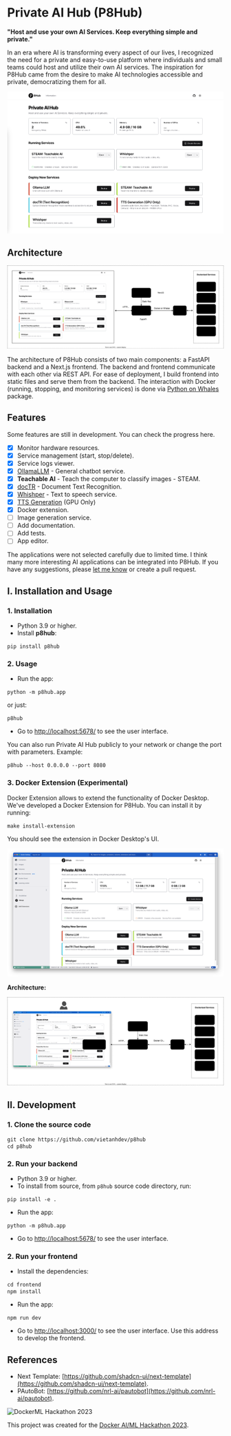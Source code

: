 # Private AI Hub (P8Hub)

**"Host and use your own AI Services. Keep everything simple and private."**

In an era where AI is transforming every aspect of our lives, I recognized the need for a private and easy-to-use platform where individuals and small teams could host and utilize their own AI services. The inspiration for P8Hub came from the desire to make AI technologies accessible and private, democratizing them for all.

![P8Hub](https://raw.githubusercontent.com/vietanhdev/vietanhdev/main/p8hub/screenshot.png)

## Architecture

![Architecture](https://raw.githubusercontent.com/vietanhdev/vietanhdev/main/p8hub/p8hub-architecture.svg)

The architecture of P8Hub consists of two main components: a FastAPI backend and a Next.js frontend. The backend and frontend communicate with each other via REST API. For ease of deployment, I build frontend into static files and serve them from the backend. The interaction with Docker (running, stopping, and monitoring services) is done via [Python on Whales](https://pypi.org/project/python-on-whales/) package.

## Features

Some features are still in development. You can check the progress here.

- [x] Monitor hardware resources.
- [x] Service management (start, stop/delete).
- [x] Service logs viewer.
- [x] [OllamaLLM](https://github.com/ollama-webui/ollama-webui) - General chatbot service.
- [x] **Teachable AI** - Teach the computer to classify images - STEAM.
- [x] [docTR](https://github.com/mindee/doctr) - Document Text Recognition.
- [x] [Whishper](https://github.com/pluja/whishper/) - Text to speech service.
- [x] [TTS Generation](https://github.com/rsxdalv/tts-generation-webui) (GPU Only)
- [x] Docker extension.
- [ ] Image generation service.
- [ ] Add documentation.
- [ ] Add tests.
- [ ] App editor.

The applications were not selected carefully due to limited time. I think many more interesting AI applications can be integrated into P8Hub. If you have any suggestions, please [let me know](https://github.com/vietanhdev/p8hub/pulls) or create a pull request.

## I. Installation and Usage

### 1. Installation

- Python 3.9 or higher.
- Install **p8hub**:

```shell
pip install p8hub
```

### 2. Usage

- Run the app:

```shell
python -m p8hub.app
```

or just:

```shell
p8hub
```

- Go to <http://localhost:5678/> to see the user interface.

You can also run Private AI Hub publicly to your network or change the port with parameters. Example:

```shell
p8hub --host 0.0.0.0 --port 8080
```

### 3. Docker Extension (Experimental)

Docker Extension allows to extend the functionality of Docker Desktop. We've developed a Docker Extension for P8Hub. You can install it by running:

```shell
make install-extension
```

You should see the extension in Docker Desktop's UI.

![P8Hub Docker Extension](https://raw.githubusercontent.com/vietanhdev/vietanhdev/main/p8hub/p8hub-docker-extension-screenshot.png)

**Architecture:**

![P8Hub Docker Extension Architecture](https://raw.githubusercontent.com/vietanhdev/vietanhdev/main/p8hub/p8hub-docker-extension.svg)


## II. Development

### 1. Clone the source code

```shell
git clone https://github.com/vietanhdev/p8hub
cd p8hub
```

### 2. Run your backend

- Python 3.9 or higher.
- To install from source, from `p8hub` source code directory, run:

```shell
pip install -e .
```

- Run the app:

```shell
python -m p8hub.app
```

- Go to <http://localhost:5678/> to see the user interface.

### 2. Run your frontend

- Install the dependencies:

```shell
cd frontend
npm install
```

- Run the app:

```shell
npm run dev
```

- Go to <http://localhost:3000/> to see the user interface. Use this address to develop the frontend.

## References

- Next Template: [https://github.com/shadcn-ui/next-template](https://github.com/shadcn-ui/next-template).
- PAutoBot: [https://github.com/nrl-ai/pautobot](https://github.com/nrl-ai/pautobot).

![DockerML Hackathon 2023](images/dockerml2023.jpeg)

This project was created for the [Docker AI/ML Hackathon 2023](https://docker.devpost.com/).
